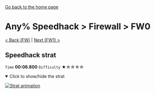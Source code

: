 [Go back to the home page](https://github.com/Doublevil/scbspeedrun)

# Any% Speedhack > Firewall > FW0

[< Back (FW)](https://github.com/Doublevil/scbspeedrun/blob/main/levels/any_sh/FW/FW.md) | [Next (FW1) >](https://github.com/Doublevil/scbspeedrun/blob/main/levels/any_sh/FW/FW1.md)

## Speedhack strat

`Time` **00:06.800** `Difficulty` ★☆☆☆☆
<details open>
  <summary>Click to show/hide the strat</summary>

  [![Strat animation](https://github.com/Doublevil/scbspeedrun/blob/main/media/levels/FW/FW0_S_Strat.webp)](https://github.com/Doublevil/scbspeedrun/blob/main/media/levels/FW/FW0_S_Strat.mp4?raw=true)
</details>

